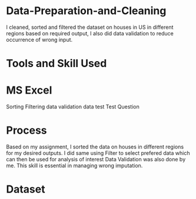 # Data-Preparation-and-Cleaning
I cleaned, sorted and filtered the dataset on houses in US in different regions based on required output, I also did data validation to reduce occurrence of wrong input.

# Tools and Skill Used
# MS Excel
Sorting
Filtering
data validation 
data test
Test Question

# Process
Based on my assignment, I sorted the data on houses in different regions for my desired outputs.
I did same using Filter to select prefered data which can then be used for analysis of interest
Data Validation was also done by me. This skill is essential in managing wrong imputation.

# Dataset


